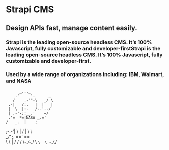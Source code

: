 # Strapi CMS


## Design APIs fast, manage content easily.


### Strapi is the leading open-source headless CMS. It’s 100% Javascript, fully customizable and developer-firstStrapi is the leading open-source headless CMS. It’s 100% Javascript, fully customizable and developer-first.

### Used by a wide range of organizations including: IBM, Walmart, and NASA


          _..._
        .'     '.      _
       /    .-""-\   _/ \
     .-|   /:.   |  |   |
     |  \  |:.   /.-'-./
     | .-'-;:__.'    =/
     .'=  *=|NASA _.='
    /   _.  |    ;
   ;-.-'|    \   |
  /   | \    _\  _\
  \__/'._;.  ==' ==\
           \    \   |
           /    /   /
           /-._/-._/
           \   `\  \
            `-._/._/
